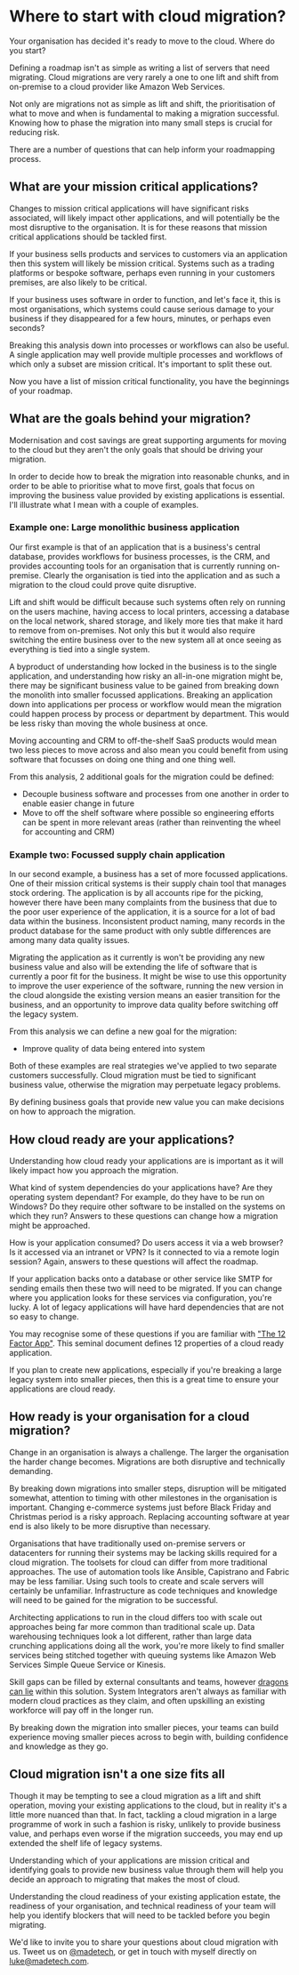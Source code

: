 # Where to start with cloud migration?

Your organisation has decided it's ready to move to the cloud. Where do you start?

Defining a roadmap isn't as simple as writing a list of servers that need migrating. Cloud migrations are very rarely a one to one lift and shift from on-premise to a cloud provider like Amazon Web Services.

Not only are migrations not as simple as lift and shift, the prioritisation of what to move and when is fundamental to making a migration successful. Knowing how to phase the migration into many small steps is crucial for reducing risk.

There are a number of questions that can help inform your roadmapping process.

## What are your mission critical applications?

Changes to mission critical applications will have significant risks associated, 
will likely impact other applications, and will potentially be the most disruptive to the organisation. It is for these reasons that mission critical applications should be tackled first.

If your business sells products and services to customers via an application then this system will likely be mission critical. Systems such as a trading platforms or bespoke software, perhaps even running in your customers premises, are also likely to be critical.

If your business uses software in order to function, and let's face it, this is most organisations, which systems could cause serious damage to your business if they disappeared for a few hours, minutes, or perhaps even seconds?

Breaking this analysis down into processes or workflows can also be useful. A single application may well provide multiple processes and workflows of which only a subset are mission critical. It's important to split these out.

Now you have a list of mission critical functionality, you have the beginnings of your roadmap.

## What are the goals behind your migration?

Modernisation and cost savings are great supporting arguments for moving to the cloud but they aren't the only goals that should be driving your migration.

In order to decide how to break the migration into reasonable chunks, and in order to be able to prioritise what to move first, goals that focus on improving the business value provided by existing applications is essential. I'll illustrate what I mean with a couple of examples.

### Example one: Large monolithic business application

Our first example is that of an application that is a business's central database, provides workflows for business processes, is the CRM, and provides accounting tools for an organisation that is currently running on-premise. Clearly the organisation is tied into the application and as such a migration to the cloud could prove quite disruptive.

Lift and shift would be difficult because such systems often rely on running on the users machine, having access to local printers, accessing a database on the local network, shared storage, and likely more ties that make it hard to remove from on-premises. Not only this but it would also require switching the entire business over to the new system all at once seeing as everything is tied into a single system.

A byproduct of understanding how locked in the business is to the single application, and understanding how risky an all-in-one migration might be, there may be significant business value to be gained from breaking down the monolith into smaller focussed applications. Breaking an application down into applications per process or workflow would mean the migration could happen process by process or department by department. This would be less risky than moving the whole business at once.

Moving accounting and CRM to off-the-shelf SaaS products would mean two less pieces to move across and also mean you could benefit from using software that focusses on doing one thing and one thing well.

From this analysis, 2 additional goals for the migration could be defined:

- Decouple business software and processes from one another in order to enable easier change in future
- Move to off the shelf software where possible so engineering efforts can be spent in more relevant areas (rather than reinventing the wheel for accounting and CRM)

### Example two: Focussed supply chain application

In our second example, a business has a set of more focussed applications. One of their mission critical systems is their supply chain tool that manages stock ordering. The application is by all accounts ripe for the picking, however there have been many complaints from the business that due to the poor user experience of the application, it is a source for a lot of bad data within the business. Inconsistent product naming, many records in the product database for the same product with only subtle differences are among many data quality issues.

Migrating the application as it currently is won't be providing any new business value and also will be extending the life of software that is currently a poor fit for the business. It might be wise to use this opportunity to improve the user experience of the software, running the new version in the cloud alongside the existing version means an easier transition for the business, and an opportunity to improve data quality before switching off the legacy system.

From this analysis we can define a new goal for the migration:

- Improve quality of data being entered into system

Both of these examples are real strategies we've applied to two separate customers successfully. Cloud migration must be tied to significant business value, otherwise the migration may perpetuate legacy problems.

By defining business goals that provide new value you can make decisions on how to approach the migration.

## How cloud ready are your applications?

Understanding how cloud ready your applications are is important as it will likely impact how you approach the migration.

What kind of system dependencies do your applications have? Are they operating system dependant? For example, do they have to be run on Windows? Do they require other software to be installed on the systems on which they run? Answers to these questions can change how a migration might be approached.

How is your application consumed? Do users access it via a web browser? Is it accessed via an intranet or VPN? Is it connected to via a remote login session? Again, answers to these questions will affect the roadmap.

If your application backs onto a database or other service like SMTP for sending emails then these two will need to be migrated. If you can change where you application looks for these services via configuration, you're lucky. A lot of legacy applications will have hard dependencies that are not so easy to change.

You may recognise some of these questions if you are familiar with ["The 12 Factor App"](https://12factor.net/). This seminal document defines 12 properties of a cloud ready application.

If you plan to create new applications, especially if you're breaking a large legacy system into smaller pieces, then this is a great time to ensure your applications are cloud ready.

## How ready is your organisation for a cloud migration?

Change in an organisation is always a challenge. The larger the organisation the harder change becomes. Migrations are both disruptive and technically demanding.

By breaking down migrations into smaller steps, disruption will be mitigated somewhat, attention to timing with other milestones in the organisation is important. Changing e-commerce systems just before Black Friday and Christmas period is a risky approach. Replacing accounting software at year end is also likely to be more disruptive than necessary.

Organisations that have traditionally used on-premise servers or datacenters for running their systems may be lacking skills required for a cloud migration. The toolsets for cloud can differ from more traditional approaches. The use of automation tools like Ansible, Capistrano and Fabric may be less familiar. Using such tools to create and scale servers will certainly be unfamiliar. Infrastructure as code techniques and knowledge will need to be gained for the migration to be successful.

Architecting applications to run in the cloud differs too with scale out approaches being far more common than traditional scale up. Data warehousing techniques look a lot different, rather than large data crunching applications doing all the work, you're more likely to find smaller services being stitched together with queuing systems like Amazon Web Services Simple Queue Service or Kinesis.

Skill gaps can be filled by external consultants and teams, however [dragons can lie](https://www.madetech.com/blog/enterprise-lacking-skills-required-for-cloud-migration) within this solution. System Integrators aren't always as familiar with modern cloud practices as they claim, and often upskilling an existing workforce will pay off in the longer run.

By breaking down the migration into smaller pieces, your teams can build experience moving smaller pieces across to begin with, building confidence and knowledge as they go.

## Cloud migration isn't a one size fits all

Though it may be tempting to see a cloud migration as a lift and shift operation, moving your existing applications to the cloud, but in reality it's a little more nuanced than that. In fact, tackling a cloud migration in a large programme of work in such a fashion is risky, unlikely to provide business value, and perhaps even worse if the migration succeeds, you may end up extended the shelf life of legacy systems.

Understanding which of your applications are mission critical and identifying goals to provide new business value through them will help you decide an approach to migrating that makes the most of cloud.

Understanding the cloud readiness of your existing application estate, the readiness of your organisation, and technical readiness of your team will help you identify blockers that will need to be tackled before you begin migrating.

We'd like to invite you to share your questions about cloud migration with us. Tweet us on [@madetech](https://twitter.com/madetech), or get in touch with myself directly on [luke@madetech.com](mailto:luke@madetech.com).

